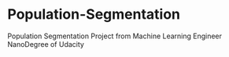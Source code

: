 # Population-Segmentation
Population Segmentation Project from Machine Learning Engineer NanoDegree of Udacity 
